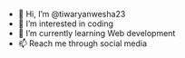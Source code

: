 - 👋 Hi, I’m @tiwaryanwesha23
- 👀 I’m interested in coding
- 🌱 I’m currently learning Web development
- 📫 Reach me through social media

<!---
tiwaryanwesha23/tiwaryanwesha23 is a ✨ special ✨ repository because its `README.md` (this file) appears on your GitHub profile.
You can click the Preview link to take a look at your changes.
--->
